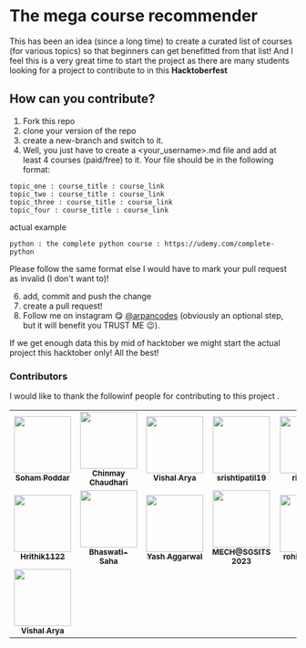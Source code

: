 # The mega course recommender
This has been an idea (since a long time) to create a curated list of courses (for various topics) so that beginners can get benefitted from that list! And I feel this is a very great time to start the project as there are many students looking for a project to contribute to in this **Hacktoberfest**

## How can you contribute?
1. Fork this repo
2. clone your version of the repo
3. create a new-branch and switch to it.
4. Well, you just have to create a <your_username>.md file and add at least 4 courses (paid/free) to it. Your file should be in the following format:

```
topic_one : course_title : course_link
topic_two : course_title : course_link
topic_three : course_title : course_link
topic_four : course_title : course_link
```

actual example
```
python : the complete python course : https://udemy.com/complete-python
```

Please follow the same format else I would have to mark your pull request as invalid (I don't want to)!

6. add, commit and push the change
7. create a pull request!
8. Follow me on instagram 😋 <a href="https://instagram.com/arpancodes" target="_blank">@arpancodes</a> (obviously an optional step, but it will benefit you TRUST ME 😉).

If we get enough data this by mid of hacktober we might start the actual project this hacktober only!
All the best!

### Contributors 
I would like to thank the followinf people for contributing to this project .

<table>
<tr>
<td align="center"><a href="https://github.com/sohampod"><img src="https://avatars3.githubusercontent.com/u/37503788?s=400&u=0e70236683f3f1a738ec85903a44b00d0a3804f7&v=4" width="100px;" alt=""/><br /><sub><b>Soham Poddar</b></sub></a><br /> </td>
<td align="center"><a href="https://github.com/chinmayc14"><img src="https://avatars3.githubusercontent.com/u/60184593?s=400&u=a27b7ef4a632754bd2b38a263f932a5335da5a36&v=4" width="100px;" alt=""/><br /><sub><b>Chinmay Chaudhari</b></sub></a><br /></td>
<td align="center"><a href="https://github.com/thebit1701"><img src="https://avatars0.githubusercontent.com/u/53190675?s=400&u=6b346519a208955890afafa0b3b3af24dcf5ca2d&v=4" width="100px;" alt=""/><br /><sub><b>Vishal Arya</b></sub></a><br /> </td>
<td align="center"><a href="https://github.com/srishtipatil19"><img src="https://avatars0.githubusercontent.com/u/68970410?s=400&v=4" width="100px;" alt=""/><br /><sub><b>srishtipatil19</b></sub></a><br /></td>
<td align="center"><a href="https://github.com/ritik-sys"><img src="https://avatars0.githubusercontent.com/u/60854557?s=400&v=4" width="100px;" alt=""/><br /><sub><b>ritik-sys</b></sub></a><br /> </td>
<td align="center"><a href="https://github.com/anmolrk"><img src="https://avatars0.githubusercontent.com/u/60808502?s=400&v=4" width="100px;" alt=""/><br /><sub><b>anmolrk</b></sub></a><br /></td>
<td align="center"><a href="https://github.com/Roshannahak"><img src="https://avatars0.githubusercontent.com/u/47059819?s=400&u=46757c71e47dcd42a62c59a7bc460a15404a6af1&v=4" width="100px;" alt=""/><br /><sub><b>Roshan nahak</b></sub></a><br /> </td>
<td align="center"><a href="https://github.com/RobRob2710"><img src="https://avatars2.githubusercontent.com/u/55062717?s=400&v=4" width="100px;" alt=""/><br /><sub><b>RobRob2710</b></sub></a><br /></td>
  </tr>
<tr>
<td align="center"><a href="https://github.com/Hrithik1122"><img src="https://avatars0.githubusercontent.com/u/72391718?s=400&v=4" width="100px;" alt=""/><br /><sub><b>Hrithik1122</b></sub></a><br /> </td>
  
<td align="center"><a href="https://github.com/Bhaswati-Saha"><img src="https://avatars0.githubusercontent.com/u/63867979?s=400&v=4" width="100px;" alt=""/><br /><sub><b>Bhaswati-Saha</b></sub></a><br /></td>

<td align="center"><a href="https://github.com/yashaggarwal03"><img src="https://avatars2.githubusercontent.com/u/72155128?s=400&u=ef81fb8d185b3a8ca67379c8ad3c77e3b3ad5590&v=4" width="100px;" alt=""/><br /><sub><b>Yash Aggarwal</b></sub></a><br /> </td>

<td align="center"><a href="https://github.com/vaibhavtripathi1209"><img src="https://avatars3.githubusercontent.com/u/60314234?s=400&v=4" width="100px;" alt=""/><br /><sub><b>MECH@SGSITS 2023</b></sub></a><br /></td>

<td align="center"><a href="https://github.com/rohitkadamrb"><img src="https://avatars1.githubusercontent.com/u/23146076?s=400&v=4" width="100px;" alt=""/><br /><sub><b>rohitkadamrb</b></sub></a><br /> </td>

<td align="center"><a href="https://github.com/itsnotsagar"><img src="https://avatars3.githubusercontent.com/u/56265949?s=400&v=4" width="100px;" alt=""/><br /><sub><b>Sagar Yadav</b></sub></a><br /></td>

<td align="center"><a href="https://github.com/itsjatin135"><img src="https://avatars1.githubusercontent.com/u/49195216?s=400&u=91850863e102603886d5ffccb37d8ee3fde97a60&v=4" width="100px;" alt=""/><br /><sub><b>Jatin Saini</b></sub></a><br /> </td>

<td align="center"><a href="https://github.com/iamchaithanyak"><img src="https://avatars0.githubusercontent.com/u/72074815?s=400&v=4" width="100px;" alt=""/><br /><sub><b>Kamasani Chaithanya</b></sub></a><br /></td>
  </tr>
  <tr>
  <td align="center"><a href="https://github.com/thebit1701"><img src="https://avatars0.githubusercontent.com/u/53190675?s=400&u=6b346519a208955890afafa0b3b3af24dcf5ca2d&v=4" width="100px;" alt=""/><br /><sub><b>Vishal Arya</b></sub></a><br /></td>
  </tr>
  </table>
